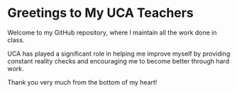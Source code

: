 # Greetings to My UCA Teachers
Welcome to my GitHub repository, where I maintain all the work done in class.

UCA has played a significant role in helping me improve myself by providing constant reality checks and encouraging me to become better through hard work.

Thank you very much from the bottom of my heart!

